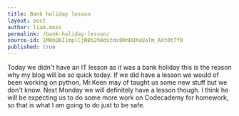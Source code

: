 ```yaml
---
title: Bank holiday lesson
layout: post
author: liam.moss
permalink: /bank-holiday-lesson/
source-id: 1M0bQ6I1mplCjNB52h0dstdc0RnDQXaUaTm_AXt0tTf0
published: true
---
```

Today we didn't have an IT lesson as it was a bank holiday this is the reason why my blog will be so quick today. If we did have a lesson we would of been working on python, Mr.Keen may of taught us some new stuff but we don't know. Next Monday we will definitely have a lesson though. I think he will be expecting us to do some more work on Codecademy for homework, so that is what I am going to do just to be safe.

